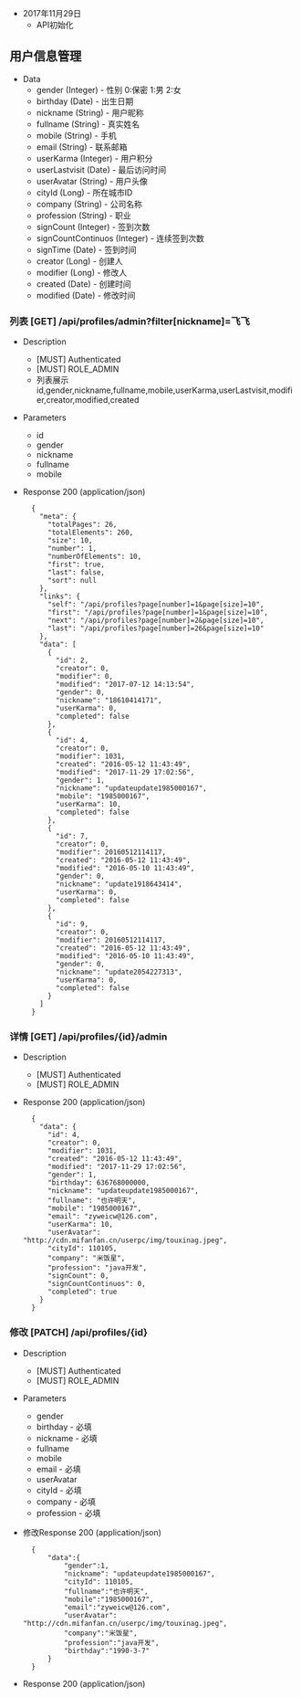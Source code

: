 + 2017年11月29日
    + API初始化

## 用户信息管理

+ Data
    + gender (Integer) - 性别 0:保密 1:男 2:女
    + birthday (Date) - 出生日期
    + nickname (String) - 用户昵称
    + fullname (String) - 真实姓名
    + mobile (String) - 手机
    + email (String) - 联系邮箱
    + userKarma (Integer) - 用户积分
    + userLastvisit (Date) - 最后访问时间
    + userAvatar (String) - 用户头像
    + cityId (Long) - 所在城市ID
    + company (String) - 公司名称
    + profession (String) - 职业
    + signCount (Integer) - 签到次数
    + signCountContinuos (Integer) - 连续签到次数
    + signTime (Date) - 签到时间
    + creator (Long) - 创建人
    + modifier (Long) - 修改人
    + created (Date) - 创建时间
    + modified (Date) - 修改时间

### 列表 [GET] /api/profiles/admin?filter[nickname]=飞飞
+ Description
    + [MUST] Authenticated
    + [MUST] ROLE_ADMIN
    + 列表展示id,gender,nickname,fullname,mobile,userKarma,userLastvisit,modifier,creator,modified,created
+ Parameters
    + id
    + gender
    + nickname
    + fullname
    + mobile

+ Response 200 (application/json)
    
        {
          "meta": {
            "totalPages": 26,
            "totalElements": 260,
            "size": 10,
            "number": 1,
            "numberOfElements": 10,
            "first": true,
            "last": false,
            "sort": null
          },
          "links": {
            "self": "/api/profiles?page[number]=1&page[size]=10",
            "first": "/api/profiles?page[number]=1&page[size]=10",
            "next": "/api/profiles?page[number]=2&page[size]=10",
            "last": "/api/profiles?page[number]=26&page[size]=10"
          },
          "data": [
            {
              "id": 2,
              "creator": 0,
              "modifier": 0,
              "modified": "2017-07-12 14:13:54",
              "gender": 0,
              "nickname": "18610414171",
              "userKarma": 0,
              "completed": false
            },
            {
              "id": 4,
              "creator": 0,
              "modifier": 1031,
              "created": "2016-05-12 11:43:49",
              "modified": "2017-11-29 17:02:56",
              "gender": 1,
              "nickname": "updateupdate1985000167",
              "mobile": "1985000167",
              "userKarma": 10,
              "completed": false
            },
            {
              "id": 7,
              "creator": 0,
              "modifier": 20160512114117,
              "created": "2016-05-12 11:43:49",
              "modified": "2016-05-10 11:43:49",
              "gender": 0,
              "nickname": "update1918643414",
              "userKarma": 0,
              "completed": false
            },
            {
              "id": 9,
              "creator": 0,
              "modifier": 20160512114117,
              "created": "2016-05-12 11:43:49",
              "modified": "2016-05-10 11:43:49",
              "gender": 0,
              "nickname": "update2054227313",
              "userKarma": 0,
              "completed": false
            }
          ]
        }

### 详情 [GET] /api/profiles/{id}/admin
+ Description
    + [MUST] Authenticated
    + [MUST] ROLE_ADMIN
+ Response 200 (application/json)
    
        {
          "data": {
            "id": 4,
            "creator": 0,
            "modifier": 1031,
            "created": "2016-05-12 11:43:49",
            "modified": "2017-11-29 17:02:56",
            "gender": 1,
            "birthday": 636768000000,
            "nickname": "updateupdate1985000167",
            "fullname": "也许明天",
            "mobile": "1985000167",
            "email": "zyweicw@126.com",
            "userKarma": 10,
            "userAvatar": "http://cdn.mifanfan.cn/userpc/img/touxinag.jpeg",
            "cityId": 110105,
            "company": "米饭星",
            "profession": "java开发",
            "signCount": 0,
            "signCountContinuos": 0,
            "completed": true
          }
        }

### 修改 [PATCH] /api/profiles/{id}
+ Description
    + [MUST] Authenticated
    + [MUST] ROLE_ADMIN
+ Parameters
    + gender
    + birthday - 必填
    + nickname - 必填
    + fullname
    + mobile
    + email - 必填
    + userAvatar
    + cityId - 必填
    + company - 必填
    + profession - 必填
+ 修改Response 200 (application/json)
    
        {
            "data":{
                "gender":1,
                "nickname": "updateupdate1985000167",
                "cityId": 110105,
                "fullname":"也许明天",
                "mobile":"1985000167",
                "email":"zyweicw@126.com",
                "userAvatar": "http://cdn.mifanfan.cn/userpc/img/touxinag.jpeg",
                "company":"米饭星",
                "profession":"java开发",
                "birthday":"1990-3-7"
            }
        }
+ Response 200 (application/json)
